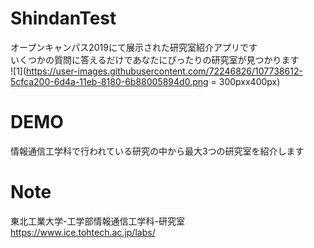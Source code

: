 # ShindanTest

オープンキャンパス2019にて展示された研究室紹介アプリです  
いくつかの質問に答えるだけであなたにぴったりの研究室が見つかります  
![1](https://user-images.githubusercontent.com/72246826/107738612-5cfca200-6d4a-11eb-8180-6b88005894d0.png = 300pxx400px)
# DEMO
 
情報通信工学科で行われている研究の中から最大3つの研究室を紹介します

# Note
 
東北工業大学-工学部情報通信工学科-研究室  
https://www.ice.tohtech.ac.jp/labs/
